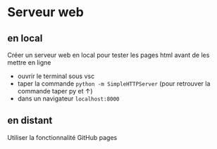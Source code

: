 # Serveur web

## en local
Créer un serveur web en local pour tester les pages html avant de les mettre en ligne
* ouvrir le terminal sous vsc 
* taper la commande `python -m SimpleHTTPServer` (pour retrouver la commande taper py et ↑)
* dans un navigateur `localhost:8000`

## en distant
Utiliser la fonctionnalité GitHub pages